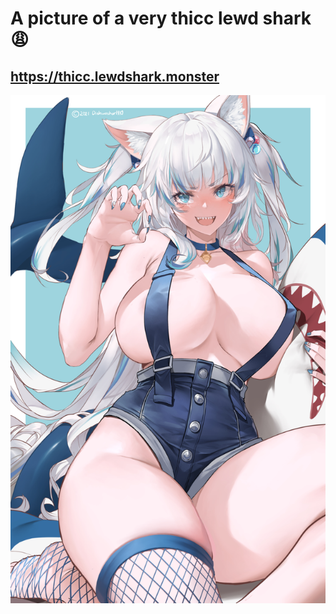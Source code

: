# A picture of a very thicc lewd shark 😩
## https://thicc.lewdshark.monster
<a href="https://thicc.lewdshark.monster"><p align="center"><img src="./thicclewdshark.png"></p></a>
